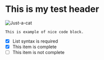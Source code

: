 # This is my test header

![Just-a-cat](https://images.pexels.com/photos/45201/kitty-cat-kitten-pet-45201.jpeg)

```
This is example of nice code block.
```
- [x] List syntax is required
- [x] This item is complete
- [ ] This item is not complete
